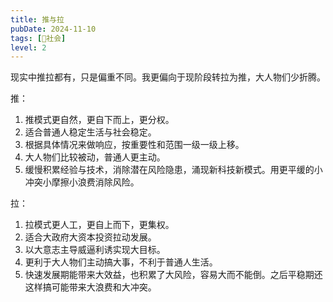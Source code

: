 ```yaml
---
title: 推与拉
pubDate: 2024-11-10
tags: [👫社会]
level: 2
---
```


现实中推拉都有，只是偏重不同。我更偏向于现阶段转拉为推，大人物们少折腾。

推：

1. 推模式更自然，更自下而上，更分权。
2. 适合普通人稳定生活与社会稳定。
3. 根据具体情况来做响应，按重要性和范围一级一级上移。
4. 大人物们比较被动，普通人更主动。
5. 缓慢积累经验与技术，消除潜在风险隐患，涌现新科技新模式。用更平缓的小冲突小摩擦小浪费消除风险。

拉：

1. 拉模式更人工，更自上而下，更集权。
2. 适合大政府大资本投资拉动发展。
3. 以大意志主导威逼利诱实现大目标。
4. 更利于大人物们主动搞大事，不利于普通人生活。
5. 快速发展期能带来大效益，也积累了大风险，容易大而不能倒。之后平稳期还这样搞可能带来大浪费和大冲突。
